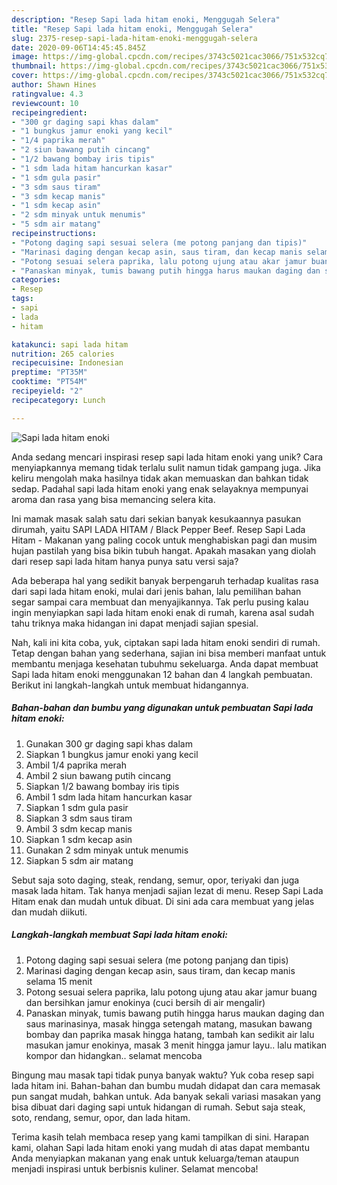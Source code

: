 ```yaml
---
description: "Resep Sapi lada hitam enoki, Menggugah Selera"
title: "Resep Sapi lada hitam enoki, Menggugah Selera"
slug: 2375-resep-sapi-lada-hitam-enoki-menggugah-selera
date: 2020-09-06T14:45:45.845Z
image: https://img-global.cpcdn.com/recipes/3743c5021cac3066/751x532cq70/sapi-lada-hitam-enoki-foto-resep-utama.jpg
thumbnail: https://img-global.cpcdn.com/recipes/3743c5021cac3066/751x532cq70/sapi-lada-hitam-enoki-foto-resep-utama.jpg
cover: https://img-global.cpcdn.com/recipes/3743c5021cac3066/751x532cq70/sapi-lada-hitam-enoki-foto-resep-utama.jpg
author: Shawn Hines
ratingvalue: 4.3
reviewcount: 10
recipeingredient:
- "300 gr daging sapi khas dalam"
- "1 bungkus jamur enoki yang kecil"
- "1/4 paprika merah"
- "2 siun bawang putih cincang"
- "1/2 bawang bombay iris tipis"
- "1 sdm lada hitam hancurkan kasar"
- "1 sdm gula pasir"
- "3 sdm saus tiram"
- "3 sdm kecap manis"
- "1 sdm kecap asin"
- "2 sdm minyak untuk menumis"
- "5 sdm air matang"
recipeinstructions:
- "Potong daging sapi sesuai selera (me potong panjang dan tipis)"
- "Marinasi daging dengan kecap asin, saus tiram, dan kecap manis selama 15 menit"
- "Potong sesuai selera paprika, lalu potong ujung atau akar jamur buang dan bersihkan jamur enokinya (cuci bersih di air mengalir)"
- "Panaskan minyak, tumis bawang putih hingga harus maukan daging dan saus marinasinya, masak hingga setengah matang, masukan bawang bombay dan paprika masak hingga hatang, tambah kan sedikit air lalu masukan jamur enokinya, masak 3 menit hingga jamur layu.. lalu matikan kompor dan hidangkan.. selamat mencoba"
categories:
- Resep
tags:
- sapi
- lada
- hitam

katakunci: sapi lada hitam 
nutrition: 265 calories
recipecuisine: Indonesian
preptime: "PT35M"
cooktime: "PT54M"
recipeyield: "2"
recipecategory: Lunch

---
```



![Sapi lada hitam enoki](https://img-global.cpcdn.com/recipes/3743c5021cac3066/751x532cq70/sapi-lada-hitam-enoki-foto-resep-utama.jpg)

Anda sedang mencari inspirasi resep sapi lada hitam enoki yang unik? Cara menyiapkannya memang tidak terlalu sulit namun tidak gampang juga. Jika keliru mengolah maka hasilnya tidak akan memuaskan dan bahkan tidak sedap. Padahal sapi lada hitam enoki yang enak selayaknya mempunyai aroma dan rasa yang bisa memancing selera kita.

Ini mamak masak salah satu dari sekian banyak kesukaannya pasukan dirumah, yaitu SAPI LADA HITAM / Black Pepper Beef. Resep Sapi Lada Hitam - Makanan yang paling cocok untuk menghabiskan pagi dan musim hujan pastilah yang bisa bikin tubuh hangat. Apakah masakan yang diolah dari resep sapi lada hitam hanya punya satu versi saja?

Ada beberapa hal yang sedikit banyak berpengaruh terhadap kualitas rasa dari sapi lada hitam enoki, mulai dari jenis bahan, lalu pemilihan bahan segar sampai cara membuat dan menyajikannya. Tak perlu pusing kalau ingin menyiapkan sapi lada hitam enoki enak di rumah, karena asal sudah tahu triknya maka hidangan ini dapat menjadi sajian spesial.


Nah, kali ini kita coba, yuk, ciptakan sapi lada hitam enoki sendiri di rumah. Tetap dengan bahan yang sederhana, sajian ini bisa memberi manfaat untuk membantu menjaga kesehatan tubuhmu sekeluarga. Anda dapat membuat Sapi lada hitam enoki menggunakan 12 bahan dan 4 langkah pembuatan. Berikut ini langkah-langkah untuk membuat hidangannya.

<!--inarticleads1-->

##### Bahan-bahan dan bumbu yang digunakan untuk pembuatan Sapi lada hitam enoki:

1. Gunakan 300 gr daging sapi khas dalam
1. Siapkan 1 bungkus jamur enoki yang kecil
1. Ambil 1/4 paprika merah
1. Ambil 2 siun bawang putih cincang
1. Siapkan 1/2 bawang bombay iris tipis
1. Ambil 1 sdm lada hitam hancurkan kasar
1. Siapkan 1 sdm gula pasir
1. Siapkan 3 sdm saus tiram
1. Ambil 3 sdm kecap manis
1. Siapkan 1 sdm kecap asin
1. Gunakan 2 sdm minyak untuk menumis
1. Siapkan 5 sdm air matang


Sebut saja soto daging, steak, rendang, semur, opor, teriyaki dan juga masak lada hitam. Tak hanya menjadi sajian lezat di menu. Resep Sapi Lada Hitam enak dan mudah untuk dibuat. Di sini ada cara membuat yang jelas dan mudah diikuti. 

<!--inarticleads2-->

##### Langkah-langkah membuat Sapi lada hitam enoki:

1. Potong daging sapi sesuai selera (me potong panjang dan tipis)
1. Marinasi daging dengan kecap asin, saus tiram, dan kecap manis selama 15 menit
1. Potong sesuai selera paprika, lalu potong ujung atau akar jamur buang dan bersihkan jamur enokinya (cuci bersih di air mengalir)
1. Panaskan minyak, tumis bawang putih hingga harus maukan daging dan saus marinasinya, masak hingga setengah matang, masukan bawang bombay dan paprika masak hingga hatang, tambah kan sedikit air lalu masukan jamur enokinya, masak 3 menit hingga jamur layu.. lalu matikan kompor dan hidangkan.. selamat mencoba


Bingung mau masak tapi tidak punya banyak waktu? Yuk coba resep sapi lada hitam ini. Bahan-bahan dan bumbu mudah didapat dan cara memasak pun sangat mudah, bahkan untuk. Ada banyak sekali variasi masakan yang bisa dibuat dari daging sapi untuk hidangan di rumah. Sebut saja steak, soto, rendang, semur, opor, dan lada hitam. 

Terima kasih telah membaca resep yang kami tampilkan di sini. Harapan kami, olahan Sapi lada hitam enoki yang mudah di atas dapat membantu Anda menyiapkan makanan yang enak untuk keluarga/teman ataupun menjadi inspirasi untuk berbisnis kuliner. Selamat mencoba!
